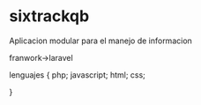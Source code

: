 # sixtrackqb
Aplicacion modular para el manejo de informacion 


franwork->laravel

lenguajes
{
    php;
    javascript;
    html;
    css;


}
